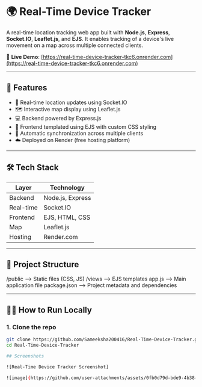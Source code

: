 # 🌍 Real-Time Device Tracker

A real-time location tracking web app built with **Node.js**, **Express**, **Socket.IO**, **Leaflet.js**, and **EJS**. It enables tracking of a device's live movement on a map across multiple connected clients.

🔗 **Live Demo**: [https://real-time-device-tracker-tkc6.onrender.com](https://real-time-device-tracker-tkc6.onrender.com)

---

## 🚀 Features

- 📍 Real-time location updates using Socket.IO
- 🗺 Interactive map display using Leaflet.js
- 💻 Backend powered by Express.js
- 🎨 Frontend templated using EJS with custom CSS styling
- 🔄 Automatic synchronization across multiple clients
- ☁️ Deployed on Render (free hosting platform)

---

## 🛠️ Tech Stack

| Layer     | Technology           |
|-----------|----------------------|
| Backend   | Node.js, Express     |
| Real-time | Socket.IO            |
| Frontend  | EJS, HTML, CSS       |
| Map       | Leaflet.js           |
| Hosting   | Render.com           |

---

## 📁 Project Structure

/public --> Static files (CSS, JS)
/views --> EJS templates
app.js --> Main application file
package.json --> Project metadata and dependencies

---

## 🧑‍💻 How to Run Locally

### 1. Clone the repo
```bash
git clone https://github.com/Sameeksha200416/Real-Time-Device-Tracker.git
cd Real-Time-Device-Tracker

## Screenshots

![Real-Time Device Tracker Screenshot]

![image](https://github.com/user-attachments/assets/0fb0d79d-bde9-4b38-81a1-3a58bedb5fde)

